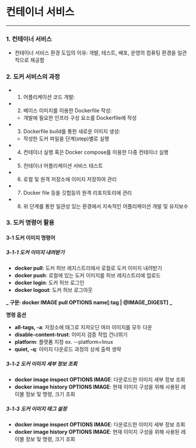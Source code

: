 # 컨테이너 서비스
---

### 1. 컨테이너 서비스


- 컨테이너 서비스 환경 도입의 이유:
개발, 테스트, 배포, 운영의 컴퓨팅 환경을 일관적으로 제공함


### 2. 도커 서비스의 과정

- 1. 어플리케이션 코드 개발:

- 2. 베이스 이미지를 이용한 Dockerfile 작성:
    - 개발에 필요한 인프라 구성 요소를 Dockerfile에 작성

- 3. Dockerfile build를 통한 새로운 이미지 생성:
    - 작성한 도커 파일을 단계(step)별로 실행

- 4. 컨테이너 실행 혹은 Docker compose를 이용한 다중 컨테이너 실행

- 5. 컨테이너 어플리케이션 서비스 테스트

- 6. 로컬 및 원격 저장소에 이미지 저장하여 관리

- 7. Docker file 등을 깃헙등의 원격 리포지토리에 관리

- 8. 위 단계를 통한 일관성 있는 환경에서 지속적인 어플리케이션 개발 및 유지보수




### 3. 도커 명령어 활용



#### 3-1 도커 이미지 명령어


##### 3-1-1 도커 이미지 내려받기

- **docker pull**: 도커 허브 레지스트리에서 로컬로 도커 이미지 내려받기
- **docker push**: 로컬에 있는 도커 이미지를 허브 레지스트리에 업로드
- **docker login**: 도커 허브 로그인
- **docker logout**: 도커 허브 로그아웃

**_ 구문: docker IMAGE pull OPTIONS name[:tag | @IMAGE_DIGEST] _**


**명령 옵션**
- **all-tags, -a**: 저장소에 태그로 지저오딘 여러 이미지를 모두 다운
- **disable-content-trust**: 이미지 검증 작업 건너뛰기
- **platform**: 플랫폼 지정  ex. --platform=linux
- **quiet, -q**: 이미지 다운로드 과정의 상세 출력 생략




##### 3-1-2 도커 이미지 세부 정보 조회



- **docker image inspect OPTIONS IMAGE**: 다운로드한 이미지 세부 정보 조회
- **docker image history OPTIONS IMAGE**: 현재 이미지 구성을 위해 사용된 레이블 정보 및 명령, 크기 조회


##### 3-1-3 도커 이미지 태그 설정

- **docker image inspect OPTIONS IMAGE**: 다운로드한 이미지 세부 정보 조회
- **docker image history OPTIONS IMAGE**: 현재 이미지 구성을 위해 사용된 레이블 정보 및 명령, 크기 조회